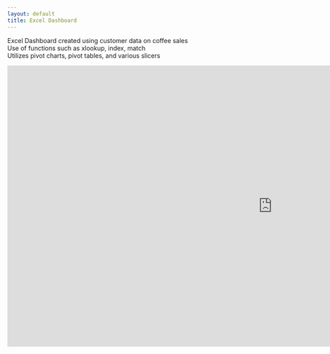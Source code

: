 ```yaml
---
layout: default
title: Excel Dashboard
---
```


Excel Dashboard created using customer data on coffee sales <br>
Use of functions such as xlookup, index, match <br>
Utilizes pivot charts, pivot tables, and various slicers


<div style="transform: scale(0.75); transform-origin: top left;">
  <iframe width="1600" height="850" frameborder="0" scrolling="no" src="https://onedrive.live.com/embed?resid=DF97CE55DFAD9903%21107&authkey=%21ACm0R5JnQdv6GCc&em=2&wdAllowInteractivity=False&wdHideGridlines=True&wdHideHeaders=True&wdDownloadButton=True&wdInConfigurator=True&wdInConfigurator=True"></iframe>
</div>

